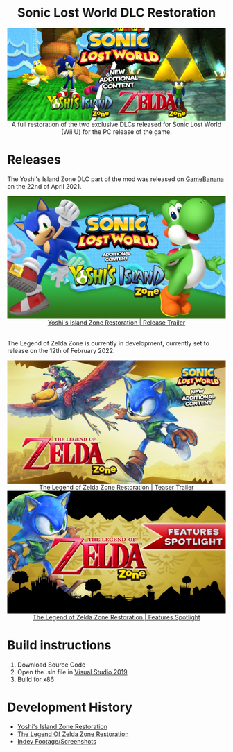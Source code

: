 <div align="center">
	<h1>Sonic Lost World DLC Restoration</h1>
	<img src="./Assets/Thumb.png" align="center" />
	<br/>
A full restoration of the two exclusive DLCs released for Sonic Lost World (Wii U) for the PC release of the game.
</div>

# Releases
The Yoshi's Island Zone DLC part of the mod was released on [GameBanana](https://gamebanana.com/maps/216170) on the 22nd of April 2021.<br/>
<div align="center">
	<a href="https://www.youtube.com/watch?v=S9FxpRoQ3Gk"><img src="./Assets/Yoshi-Trailer.jpg" align="center" width=700/></a>
	<br/>
<a href="https://www.youtube.com/watch?v=S9FxpRoQ3Gk">Yoshi's Island Zone Restoration | Release Trailer</a>
</div><br/>

The Legend of Zelda Zone is currently in development, currently set to release on the 12th of February 2022.<br/>
<div align="center">
	<a href="https://www.youtube.com/watch?v=gzpvNMKdbBo"><img src="./Assets/Zelda-Teaser.jpg" align="center" width=700/></a>
	<br/>
<a href="https://www.youtube.com/watch?v=gzpvNMKdbBo">The Legend of Zelda Zone Restoration | Teaser Trailer</a>
</div>

<div align="center">
	<a href="https://www.youtube.com/watch?v=s-giYNQen64"><img src="./Assets/Zelda-Spotlight.png" align="center" width=700/></a>
	<br/>
<a href="https://www.youtube.com/watch?v=s-giYNQen64">The Legend of Zelda Zone Restoration | Features Spotlight</a>
</div>


# Build instructions
1. Download Source Code
2. Open the .sln file in [Visual Studio 2019](https://visualstudio.microsoft.com/vs/)
3. Build for x86

# Development History
* [Yoshi's Island Zone Restoration](https://docs.google.com/document/d/1yLKBPN8I4dA7MJn7u8-5A4sXsgcAkKY-UC2aK8UPErk) <br/>
* [The Legend Of Zelda Zone Restoration](https://docs.google.com/document/d/1MTlpraSOfCykVJbVetNH_hBIz9IREforyNx9XlHfZOA) <br/>
* [Indev Footage/Screenshots](https://drive.google.com/drive/u/3/folders/1TupnkD7I2dIztUaOiDBbTHBqVEkx3U7W) <br/>
